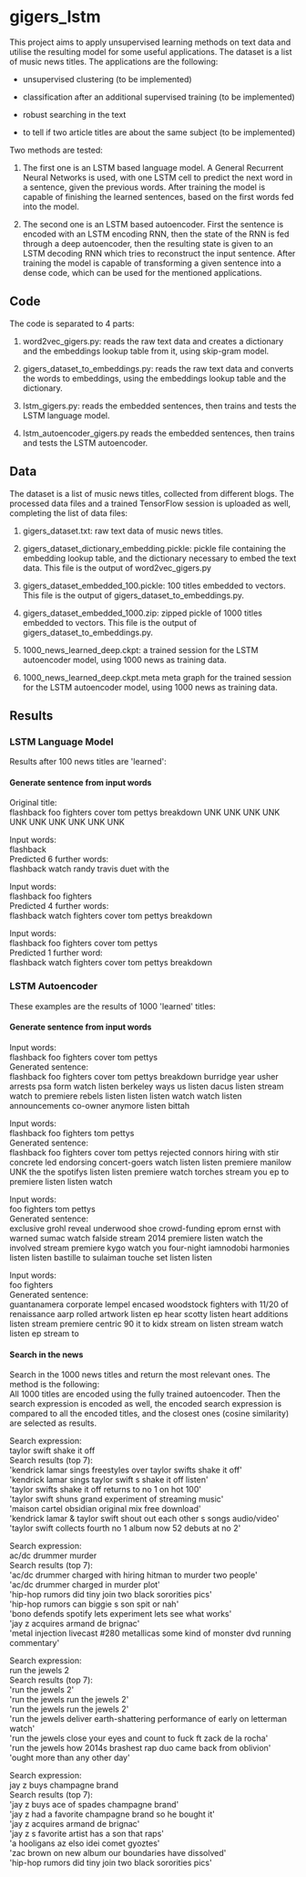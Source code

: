 # gigers_lstm
This project aims to apply unsupervised learning methods on text data and utilise the resulting model for some useful applications. The dataset is a list of music news titles. The applications are the following:

* unsupervised clustering (to be implemented)

* classification after an additional supervised training (to be implemented)

* robust searching in the text

* to tell if two article titles are about the same subject (to be implemented)

Two methods are tested:

1. The first one is an LSTM based language model. A General Recurrent Neural Networks is used, with one LSTM cell to predict the next word in a sentence, given the previous words. After training the model is capable of finishing the learned sentences, based on the first words fed into the model.

2. The second one is an LSTM based autoencoder. First the sentence is encoded with an LSTM encoding RNN, then the state of the RNN is fed through a deep autoencoder, then the resulting state is given to an LSTM decoding RNN which tries to reconstruct the input sentence. After training the model is capable of transforming a given sentence into a dense code, which can be used for the mentioned applications.

## Code
The code is separated to 4 parts:

1. word2vec_gigers.py: reads the raw text data and creates a dictionary and the embeddings lookup table from it, using skip-gram model.

2. gigers_dataset_to_embeddings.py: reads the raw text data and converts the words to embeddings, using the embeddings lookup table and the dictionary.

3. lstm_gigers.py: reads the embedded sentences, then trains and tests the LSTM language model.

4. lstm_autoencoder_gigers.py reads the embedded sentences, then trains and tests the LSTM autoencoder.

## Data
The dataset is a list of music news titles, collected from different blogs. The processed data files and a trained TensorFlow session is uploaded as well, completing the list of data files:

1. gigers_dataset.txt: raw text data of music news titles.

2. gigers_dataset_dictionary_embedding.pickle: pickle file containing the embedding lookup table, and the dictionary necessary to embed the text data. This file is the output of word2vec_gigers.py

3. gigers_dataset_embedded_100.pickle: 100 titles embedded to vectors. This file is the output of gigers_dataset_to_embeddings.py.

4. gigers_dataset_embedded_1000.zip: zipped pickle of 1000 titles embedded to vectors. This file is the output of gigers_dataset_to_embeddings.py.

5. 1000_news_learned_deep.ckpt: a trained session for the LSTM autoencoder model, using 1000 news as training data.

6. 1000_news_learned_deep.ckpt.meta meta graph for the trained session for the LSTM autoencoder model, using 1000 news as training data.

## Results

### LSTM Language Model
Results after 100 news titles are 'learned':

#### Generate sentence from input words
Original title: <br />
flashback foo fighters cover tom pettys breakdown UNK UNK UNK UNK UNK UNK UNK UNK UNK UNK

Input words: <br />
flashback <br />
Predicted 6 further words: <br />
flashback watch randy travis duet with the

Input words: <br />
flashback foo fighters <br />
Predicted 4 further words: <br />
flashback watch fighters cover tom pettys breakdown

Input words: <br />
flashback foo fighters cover tom pettys <br />
Predicted 1 further word: <br />
flashback watch fighters cover tom pettys breakdown

### LSTM Autoencoder
These examples are the results of 1000 'learned' titles:

#### Generate sentence from input words

Input words: <br />
flashback foo fighters cover tom pettys <br />
Generated sentence: <br />
flashback foo fighters cover tom pettys breakdown burridge year usher arrests psa form watch listen berkeley ways us listen dacus listen stream watch to premiere rebels listen listen listen watch watch listen announcements co-owner anymore listen bittah 

Input words: <br />
flashback foo fighters tom pettys <br />
Generated sentence: <br />
flashback foo fighters cover tom pettys rejected connors hiring with stir concrete led endorsing concert-goers watch listen listen premiere manilow UNK the the spotifys listen listen premiere watch torches stream you ep to premiere listen listen watch

Input words: <br />
foo fighters tom pettys <br />
Generated sentence: <br />
exclusive grohl reveal underwood shoe crowd-funding eprom ernst with warned sumac watch falside stream 2014 premiere listen watch the involved stream premiere kygo watch you four-night iamnodobi harmonies listen listen bastille to sulaiman touche set listen listen 

Input words: <br />
foo fighters <br />
Generated sentence: <br />
guantanamera corporate lempel encased woodstock fighters with 11/20 of renaissance aarp rolled artwork listen ep hear scotty listen heart additions listen stream premiere centric 90 it to kidx stream on listen stream watch listen ep stream to

#### Search in the news

Search in the 1000 news titles and return the most relevant ones. The method is the following: <br />
All 1000 titles are encoded using the fully trained autoencoder. Then the search expression is encoded as well, the encoded search expression is compared to all the encoded titles, and the closest ones (cosine similarity) are selected as results.

Search expression: <br />
taylor swift shake it off <br />
Search results (top 7): <br />
'kendrick lamar sings freestyles over taylor swifts shake it off' <br />
'kendrick lamar sings taylor swift s shake it off   listen' <br />
'taylor swifts shake it off returns to no 1 on hot 100' <br />
'taylor swift shuns grand experiment of streaming music' <br />
'maison cartel   obsidian original mix free download' <br />
'kendrick lamar & taylor swift shout out each other s songs audio/video' <br />
'taylor swift collects fourth no 1 album now 52 debuts at no 2'

Search expression: <br />
ac/dc drummer murder <br />
Search results (top 7): <br />
'ac/dc drummer charged with hiring hitman to murder two people' <br />
'ac/dc drummer charged in murder plot' <br />
'hip-hop rumors did tiny join two black sororities pics' <br />
'hip-hop rumors can biggie s son spit or nah' <br />
'bono defends spotify lets experiment lets see what works' <br />
'jay z acquires armand de brignac' <br />
'metal injection livecast #280   metallicas some kind of monster dvd running commentary' <br />

Search expression: <br />
run the jewels 2 <br />
Search results (top 7): <br />
'run the jewels 2' <br />
'run the jewels run the jewels 2' <br />
'run the jewels run the jewels 2' <br />
'run the jewels deliver earth-shattering performance of early on letterman   watch' <br />
'run the jewels close your eyes and count to fuck ft zack de la rocha' <br />
'run the jewels how 2014s brashest rap duo came back from oblivion' <br />
'ought more than any other day' <br />

Search expression: <br />
jay z buys champagne brand <br />
Search results (top 7): <br />
'jay z buys ace of spades champagne brand' <br />
'jay z had a favorite champagne brand so he bought it' <br />
'jay z acquires armand de brignac' <br />
'jay z s favorite artist has a son that raps' <br />
'a hooligans az elso idei comet gyoztes' <br />
'zac brown on new album our boundaries have dissolved' <br />
'hip-hop rumors did tiny join two black sororities pics'
